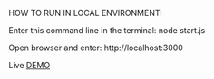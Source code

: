 HOW TO RUN IN LOCAL ENVIRONMENT: 

Enter this command line in the terminal: node start.js

Open browser and enter: http://localhost:3000

Live <a href="https://simple-kitchen21.herokuapp.com/">DEMO</a>
